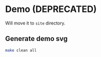 # Demo (DEPRECATED)

Will move it to `site` directory.

## Generate demo svg

```bash
make clean all
```
